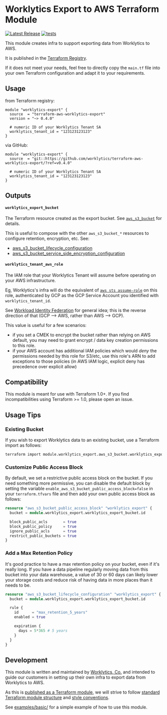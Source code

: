 # Worklytics Export to AWS Terraform Module

[![Latest Release](https://img.shields.io/github/v/release/Worklytics/terraform-aws-worklytics-export)](https://github.com/Worklytics/terraform-aws-worklytics-export/releases/latest)
[![tests](https://img.shields.io/github/actions/workflow/status/Worklytics/terraform-aws-worklytics-export/terraform_integration.yaml?label=tests)](https://github.com/Worklytics/terraform-aws-worklytics-export/actions?query=branch%3Amain)

This module creates infra to support exporting data from Worklytics to AWS.

It is published in the [Terraform Registry](https://registry.terraform.io/modules/Worklytics/worklytics-export/aws/latest).

If it does not meet your needs, feel free to directly copy the `main.tf` file into your own Terraform
configuration and adapt it to your requirements.

## Usage

from Terraform registry:
```hcl
module "worklytics-export" {
  source  = "terraform-aws-worklytics-export"
  version = "~> 0.4.0"

  # numeric ID of your Worklytics Tenant SA
  worklytics_tenant_id = "123123123123"
}
```

via GitHub:
```hcl
module "worklytics-export" {
  source  = "git::https://github.com/worklytics/terraform-aws-worklytics-export/?ref=v0.4.0"

  # numeric ID of your Worklytics Tenant SA
  worklytics_tenant_id = "123123123123"
}
```

## Outputs

#### `worklytics_export_bucket`
The Terraform resource created as the export bucket. See [`aws_s3_bucket`](https://registry.terraform.io/providers/hashicorp/aws/latest/docs/resources/s3_bucket) for details.

This is useful to compose with the other `aws_s3_bucket_*` resources to configure retention, encryption, etc. See:
  - [aws_s3_bucket_lifecycle_configuration](https://registry.terraform.io/providers/hashicorp/aws/latest/docs/resources/s3_bucket_lifecycle_configuration)
  - [aws_s3_bucket_service_side_encryption_configuration](https://registry.terraform.io/providers/hashicorp/aws/latest/docs/resources/s3_bucket_server_side_encryption_configuration)

#### `worklytics_tenant_aws_role`
The IAM role that your Worklytics Tenant will assume before operating on your AWS infrastructure.

Eg, Worklytics's infra will do the equivalent of [`aws sts assume-role`](https://docs.aws.amazon.com/cli/latest/reference/sts/assume-role.html)
on this role, authenticated by GCP as the GCP Service Account you identified with
`worklytics_tenant_id`.

See [Workload Identity Federation](https://cloud.google.com/iam/docs/workload-identity-federation)
for general idea; this is the reverse direction of that (GCP --> AWS, rather than AWS --> GCP).

This value is useful for a few scenarios:
  - if you set a CMEK to encrypt the bucket rather than relying on AWS default, you may need to
    grant encrypt / data key creation permissions to this role.
  - if your AWS account has additional IAM policies which would *deny* the permissions needed by
    this role for S3/etc, use this role's ARN to add exceptions to those policies
    (in AWS IAM logic, explicit deny has precedence over explicit allow)

## Compatibility

This module is meant for use with Terraform 1.0+. If you find incompatibilities using Terraform >=
1.0, please open an issue.

## Usage Tips

### Existing Bucket

If you wish to export Worklytics data to an existing bucket, use a Terraform import as follows:

```bash
terraform import module.worklytics_export.aws_s3_bucket.worklytics_export <bucket_name>
```

### Customize Public Access Block
By default, we set a restrictive public access block on the bucket.  If you need something more
permissive, you can disable the default block by setting the variable `enable_aws_s3_bucket_public_access_block=false`
in your `terraform.tfvars` file and then add your own public access block as follows:

```tf
resource "aws_s3_bucket_public_access_block" "worklytics_export" {
  bucket = module.worklytics_export.worklytics_export_bucket.id

  block_public_acls       = true
  block_public_policy     = true
  ignore_public_acls      = true
  restrict_public_buckets = true
}
```

### Add a Max Retention Policy

It's good practice to have a max retention policy on your bucket, even if it's really long. If you
have a data pipeline regularly moving data from this bucket into your data warehouse, a value of 30
or 60 days can likely lower your storage costs and reduce risk of having data in more places than it
needs to be.

```tf
resource "aws_s3_bucket_lifecycle_configuration" "worklytics_export" {
  bucket = module.worklytics_export.worklytics_export_bucket.id

  rule {
    id      = "max_retention_5_years"
    enabled = true

    expiration {
      days = 5*365 # 5 years
    }
  }
}

```

## Development

This module is written and maintained by [Worklytics, Co.](https://worklytics.co/) and intended to
guide our customers in setting up their own infra to export data from Worklytics to AWS.

As this is [published as a Terraform module](https://developer.hashicorp.com/terraform/registry/modules/publish),
we will strive to follow [standard Terraform module structure](https://developer.hashicorp.com/terraform/language/modules/develop/structure)
and [style conventions](https://developer.hashicorp.com/terraform/language/syntax/style).

See [examples/basic/](examples/basic/) for a simple example of how to use this module.


